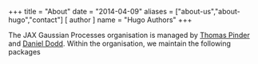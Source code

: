 +++
title = "About"
date = "2014-04-09"
aliases = ["about-us","about-hugo","contact"]
[ author ]
name = "Hugo Authors"
+++

The JAX Gaussian Processes organisation is managed by [Thomas Pinder](https://github.com/thomaspinder) and [Daniel Dodd](https://github.com/Daniel-Dodd). Within the organisation, we maintain the following packages
